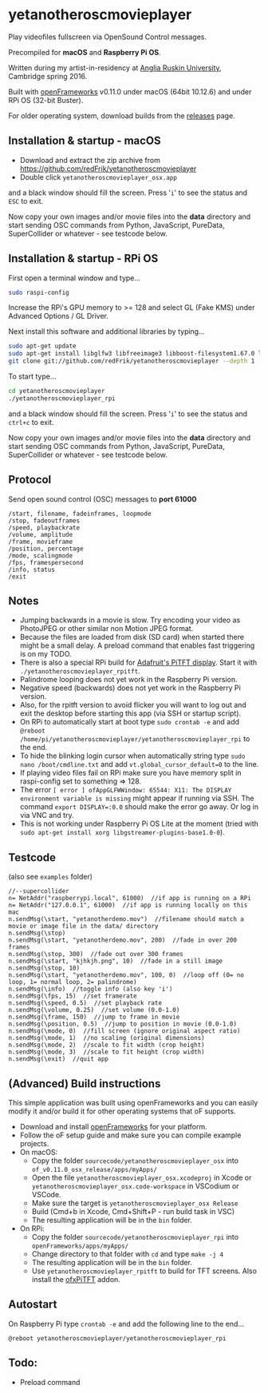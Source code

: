 # yetanotheroscmovieplayer
Play videofiles fullscreen via OpenSound Control messages.

Precompiled for **macOS** and **Raspberry Pi OS**.

Written during my artist-in-residency at [Anglia Ruskin University](https://www.anglia.ac.uk/arts-law-and-social-sciences/department-of-music-and-performing-arts), Cambridge spring 2016.

Built with [openFrameworks](https://openframeworks.cc) v0.11.0 under macOS (64bit 10.12.6) and under RPi OS (32-bit Buster).

For older operating system, download builds from the [releases](https://github.com/redFrik/yetanotheroscmovieplayer/releases) page.

Installation & startup - macOS
--

* Download and extract the zip archive from <https://github.com/redFrik/yetanotheroscmovieplayer>
* Double click `yetanotheroscmovieplayer_osx.app`

and a black window should fill the screen. Press '`i`' to see the status and `ESC` to exit.

Now copy your own images and/or movie files into the **data** directory and start sending OSC commands from Python, JavaScript, PureData, SuperCollider or whatever - see testcode below.

Installation & startup - RPi OS
--

First open a terminal window and type...

```bash
sudo raspi-config
```

Increase the RPi's GPU memory to >= 128 and select GL (Fake KMS) under Advanced Options / GL Driver.

Next install this software and additional libraries by typing...

```bash
sudo apt-get update
sudo apt-get install libglfw3 libfreeimage3 libboost-filesystem1.67.0 liburiparser1
git clone git://github.com/redFrik/yetanotheroscmovieplayer --depth 1
```

To start type...

```bash
cd yetanotheroscmovieplayer
./yetanotheroscmovieplayer_rpi
```

and a black window should fill the screen. Press '`i`' to see the status and `ctrl+c` to exit.

Now copy your own images and/or movie files into the **data** directory and start sending OSC commands from Python, JavaScript, PureData, SuperCollider or whatever - see testcode below.

Protocol
--

Send open sound control (OSC) messages to **port 61000**

```
/start, filename, fadeinframes, loopmode
/stop, fadeoutframes
/speed, playbackrate
/volume, amplitude
/frame, movieframe
/position, percentage
/mode, scalingmode
/fps, framespersecond
/info, status
/exit
```

Notes
--

* Jumping backwards in a movie is slow. Try encoding your video as PhotoJPEG or other similar non Motion JPEG format.
* Because the files are loaded from disk (SD card) when started there might be a small delay. A preload command that enables fast triggering is on my TODO.
* There is also a special RPi build for [Adafruit's PiTFT display](https://learn.adafruit.com/adafruit-pitft-3-dot-5-touch-screen-for-raspberry-pi?view=all). Start it with `./yetanotheroscmovieplayer_rpitft`.
* Palindrome looping does not yet work in the Raspberry Pi version.
* Negative speed (backwards) does not yet work in the Raspberry Pi version.
* Also, for the rpitft version to avoid flicker you will want to log out and exit the desktop before starting this app (via SSH or startup script).
* On RPi to automatically start at boot type `sudo crontab -e` and add `@reboot /home/pi/yetanotheroscmovieplayer/yetanotheroscmovieplayer_rpi` to the end.
* To hide the blinking login cursor when automatically string type `sudo nano /boot/cmdline.txt` and add `vt.global_cursor_default=0` to the line.
* If playing video files fail on RPi make sure you have memory split in raspi-config set to something => 128.
* The error `[ error ] ofAppGLFWWindow: 65544: X11: The DISPLAY environment variable is missing` might appear if running via SSH. The command `export DISPLAY=:0.0` should make the error go away. Or log in via VNC and try.
* This is not working under Raspberry Pi OS Lite at the moment (tried with `sudo apt-get install xorg libgstreamer-plugins-base1.0-0`).

Testcode
--

(also see `examples` folder)

```supercollider
//--supercollider
n= NetAddr("raspberrypi.local", 61000)  //if app is running on a RPi
n= NetAddr("127.0.0.1", 61000)  //if app is running locally on this mac
n.sendMsg(\start, "yetanotherdemo.mov")  //filename should match a movie or image file in the data/ directory
n.sendMsg(\stop)
n.sendMsg(\start, "yetanotherdemo.mov", 200)  //fade in over 200 frames
n.sendMsg(\stop, 300)  //fade out over 300 frames
n.sendMsg(\start, "kjhkjh.png", 10)  //fade in a still image
n.sendMsg(\stop, 10)
n.sendMsg(\start, "yetanotherdemo.mov", 100, 0)  //loop off (0= no loop, 1= normal loop, 2= palindrome)
n.sendMsg(\info)  //toggle info (also key 'i')
n.sendMsg(\fps, 15)  //set framerate
n.sendMsg(\speed, 0.5)  //set playback rate
n.sendMsg(\volume, 0.25)  //set volume (0.0-1.0)
n.sendMsg(\frame, 150)  //jump to frame in movie
n.sendMsg(\position, 0.5)  //jump to position in movie (0.0-1.0)
n.sendMsg(\mode, 0)  //fill screen (ignore original aspect ratio)
n.sendMsg(\mode, 1)  //no scaling (original dimensions)
n.sendMsg(\mode, 2)  //scale to fit width (crop height)
n.sendMsg(\mode, 3)  //scale to fit height (crop width)
n.sendMsg(\exit)  //quit app
```

(Advanced) Build instructions
--

This simple application was built using openFrameworks and you can easily modify it and/or build it for other operating systems that oF supports.

* Download and install [openFrameworks](https://openframeworks.cc/download/) for your platform.
* Follow the oF setup guide and make sure you can compile example projects.
* On macOS:
  * Copy the folder `sourcecode/yetanotheroscmovieplayer_osx` into `of_v0.11.0_osx_release/apps/myApps/`
  * Open the file `yetanotheroscmovieplayer_osx.xcodeproj` in Xcode or `yetanotheroscmovieplayer_osx.code-workspace` in VSCodium or VSCode.
  * Make sure the target is `yetanotheroscmovieplayer_osx Release`
  * Build (Cmd+b in Xcode, Cmd+Shift+P - run build task in VSC)
  * The resulting application will be in the `bin` folder.
* On RPi:
  * Copy the folder `sourcecode/yetanotheroscmovieplayer_rpi` into `openFrameworks/apps/myApps/`
  * Change directory to that folder with `cd` and type `make -j 4`
  * The resulting application will be in the `bin` folder.
  * Use `yetanotheroscmovieplayer_rpitft` to build for TFT screens. Also install the [ofxPiTFT](https://github.com/patriciogonzalezvivo/ofxPiTFT) addon.

Autostart
--

On Raspberry Pi type `crontab -e` and add the following line to the end...

`@reboot yetanotheroscmovieplayer/yetanotheroscmovieplayer_rpi`

Todo:
--
* Preload command
